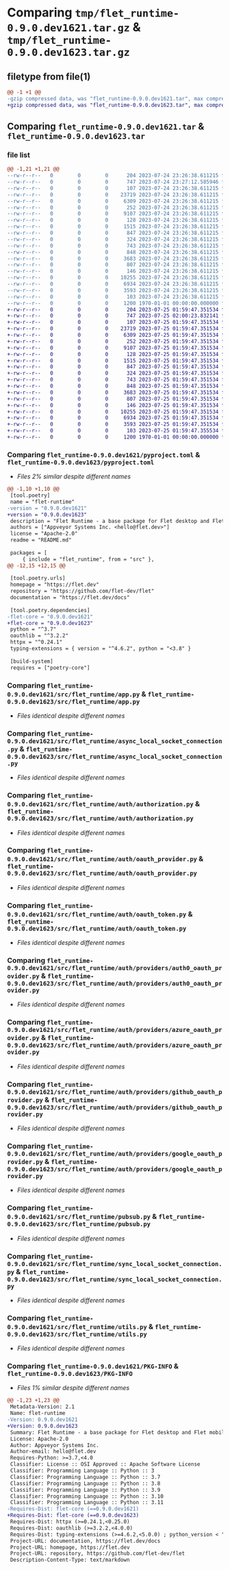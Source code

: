 # Comparing `tmp/flet_runtime-0.9.0.dev1621.tar.gz` & `tmp/flet_runtime-0.9.0.dev1623.tar.gz`

## filetype from file(1)

```diff
@@ -1 +1 @@
-gzip compressed data, was "flet_runtime-0.9.0.dev1621.tar", max compression
+gzip compressed data, was "flet_runtime-0.9.0.dev1623.tar", max compression
```

## Comparing `flet_runtime-0.9.0.dev1621.tar` & `flet_runtime-0.9.0.dev1623.tar`

### file list

```diff
@@ -1,21 +1,21 @@
--rw-r--r--   0        0        0      204 2023-07-24 23:26:38.611215 flet_runtime-0.9.0.dev1621/README.md
--rw-r--r--   0        0        0      747 2023-07-24 23:27:12.585946 flet_runtime-0.9.0.dev1621/pyproject.toml
--rw-r--r--   0        0        0      107 2023-07-24 23:26:38.611215 flet_runtime-0.9.0.dev1621/src/flet_runtime/__init__.py
--rw-r--r--   0        0        0    23719 2023-07-24 23:26:38.611215 flet_runtime-0.9.0.dev1621/src/flet_runtime/app.py
--rw-r--r--   0        0        0     6309 2023-07-24 23:26:38.611215 flet_runtime-0.9.0.dev1621/src/flet_runtime/async_local_socket_connection.py
--rw-r--r--   0        0        0      252 2023-07-24 23:26:38.611215 flet_runtime-0.9.0.dev1621/src/flet_runtime/auth/__init__.py
--rw-r--r--   0        0        0     9107 2023-07-24 23:26:38.611215 flet_runtime-0.9.0.dev1621/src/flet_runtime/auth/authorization.py
--rw-r--r--   0        0        0      128 2023-07-24 23:26:38.611215 flet_runtime-0.9.0.dev1621/src/flet_runtime/auth/group.py
--rw-r--r--   0        0        0     1515 2023-07-24 23:26:38.611215 flet_runtime-0.9.0.dev1621/src/flet_runtime/auth/oauth_provider.py
--rw-r--r--   0        0        0      847 2023-07-24 23:26:38.611215 flet_runtime-0.9.0.dev1621/src/flet_runtime/auth/oauth_token.py
--rw-r--r--   0        0        0      324 2023-07-24 23:26:38.611215 flet_runtime-0.9.0.dev1621/src/flet_runtime/auth/providers/__init__.py
--rw-r--r--   0        0        0      743 2023-07-24 23:26:38.611215 flet_runtime-0.9.0.dev1621/src/flet_runtime/auth/providers/auth0_oauth_provider.py
--rw-r--r--   0        0        0      848 2023-07-24 23:26:38.611215 flet_runtime-0.9.0.dev1621/src/flet_runtime/auth/providers/azure_oauth_provider.py
--rw-r--r--   0        0        0     3683 2023-07-24 23:26:38.611215 flet_runtime-0.9.0.dev1621/src/flet_runtime/auth/providers/github_oauth_provider.py
--rw-r--r--   0        0        0      807 2023-07-24 23:26:38.611215 flet_runtime-0.9.0.dev1621/src/flet_runtime/auth/providers/google_oauth_provider.py
--rw-r--r--   0        0        0      146 2023-07-24 23:26:38.611215 flet_runtime-0.9.0.dev1621/src/flet_runtime/auth/user.py
--rw-r--r--   0        0        0    10255 2023-07-24 23:26:38.611215 flet_runtime-0.9.0.dev1621/src/flet_runtime/pubsub.py
--rw-r--r--   0        0        0     6934 2023-07-24 23:26:38.611215 flet_runtime-0.9.0.dev1621/src/flet_runtime/sync_local_socket_connection.py
--rw-r--r--   0        0        0     3593 2023-07-24 23:26:38.611215 flet_runtime-0.9.0.dev1621/src/flet_runtime/utils.py
--rw-r--r--   0        0        0      103 2023-07-24 23:26:38.611215 flet_runtime-0.9.0.dev1621/src/flet_runtime/version.py
--rw-r--r--   0        0        0     1200 1970-01-01 00:00:00.000000 flet_runtime-0.9.0.dev1621/PKG-INFO
+-rw-r--r--   0        0        0      204 2023-07-25 01:59:47.351534 flet_runtime-0.9.0.dev1623/README.md
+-rw-r--r--   0        0        0      747 2023-07-25 02:00:23.832141 flet_runtime-0.9.0.dev1623/pyproject.toml
+-rw-r--r--   0        0        0      107 2023-07-25 01:59:47.351534 flet_runtime-0.9.0.dev1623/src/flet_runtime/__init__.py
+-rw-r--r--   0        0        0    23719 2023-07-25 01:59:47.351534 flet_runtime-0.9.0.dev1623/src/flet_runtime/app.py
+-rw-r--r--   0        0        0     6309 2023-07-25 01:59:47.351534 flet_runtime-0.9.0.dev1623/src/flet_runtime/async_local_socket_connection.py
+-rw-r--r--   0        0        0      252 2023-07-25 01:59:47.351534 flet_runtime-0.9.0.dev1623/src/flet_runtime/auth/__init__.py
+-rw-r--r--   0        0        0     9107 2023-07-25 01:59:47.351534 flet_runtime-0.9.0.dev1623/src/flet_runtime/auth/authorization.py
+-rw-r--r--   0        0        0      128 2023-07-25 01:59:47.351534 flet_runtime-0.9.0.dev1623/src/flet_runtime/auth/group.py
+-rw-r--r--   0        0        0     1515 2023-07-25 01:59:47.351534 flet_runtime-0.9.0.dev1623/src/flet_runtime/auth/oauth_provider.py
+-rw-r--r--   0        0        0      847 2023-07-25 01:59:47.351534 flet_runtime-0.9.0.dev1623/src/flet_runtime/auth/oauth_token.py
+-rw-r--r--   0        0        0      324 2023-07-25 01:59:47.351534 flet_runtime-0.9.0.dev1623/src/flet_runtime/auth/providers/__init__.py
+-rw-r--r--   0        0        0      743 2023-07-25 01:59:47.351534 flet_runtime-0.9.0.dev1623/src/flet_runtime/auth/providers/auth0_oauth_provider.py
+-rw-r--r--   0        0        0      848 2023-07-25 01:59:47.351534 flet_runtime-0.9.0.dev1623/src/flet_runtime/auth/providers/azure_oauth_provider.py
+-rw-r--r--   0        0        0     3683 2023-07-25 01:59:47.351534 flet_runtime-0.9.0.dev1623/src/flet_runtime/auth/providers/github_oauth_provider.py
+-rw-r--r--   0        0        0      807 2023-07-25 01:59:47.351534 flet_runtime-0.9.0.dev1623/src/flet_runtime/auth/providers/google_oauth_provider.py
+-rw-r--r--   0        0        0      146 2023-07-25 01:59:47.351534 flet_runtime-0.9.0.dev1623/src/flet_runtime/auth/user.py
+-rw-r--r--   0        0        0    10255 2023-07-25 01:59:47.351534 flet_runtime-0.9.0.dev1623/src/flet_runtime/pubsub.py
+-rw-r--r--   0        0        0     6934 2023-07-25 01:59:47.351534 flet_runtime-0.9.0.dev1623/src/flet_runtime/sync_local_socket_connection.py
+-rw-r--r--   0        0        0     3593 2023-07-25 01:59:47.351534 flet_runtime-0.9.0.dev1623/src/flet_runtime/utils.py
+-rw-r--r--   0        0        0      103 2023-07-25 01:59:47.355534 flet_runtime-0.9.0.dev1623/src/flet_runtime/version.py
+-rw-r--r--   0        0        0     1200 1970-01-01 00:00:00.000000 flet_runtime-0.9.0.dev1623/PKG-INFO
```

### Comparing `flet_runtime-0.9.0.dev1621/pyproject.toml` & `flet_runtime-0.9.0.dev1623/pyproject.toml`

 * *Files 2% similar despite different names*

```diff
@@ -1,10 +1,10 @@
 [tool.poetry]
 name = "flet-runtime"
-version = "0.9.0.dev1621"
+version = "0.9.0.dev1623"
 description = "Flet Runtime - a base package for Flet desktop and Flet mobile."
 authors = ["Appveyor Systems Inc. <hello@flet.dev>"]
 license = "Apache-2.0"
 readme = "README.md"
 
 packages = [
     { include = "flet_runtime", from = "src" },
@@ -12,15 +12,15 @@
 
 [tool.poetry.urls]
 homepage = "https://flet.dev"
 repository = "https://github.com/flet-dev/flet"
 documentation = "https://flet.dev/docs"
 
 [tool.poetry.dependencies]
-flet-core = "0.9.0.dev1621"
+flet-core = "0.9.0.dev1623"
 python = "^3.7"
 oauthlib = "^3.2.2"
 httpx = "^0.24.1"
 typing-extensions = { version = "^4.6.2", python = "<3.8" }
 
 [build-system]
 requires = ["poetry-core"]
```

### Comparing `flet_runtime-0.9.0.dev1621/src/flet_runtime/app.py` & `flet_runtime-0.9.0.dev1623/src/flet_runtime/app.py`

 * *Files identical despite different names*

### Comparing `flet_runtime-0.9.0.dev1621/src/flet_runtime/async_local_socket_connection.py` & `flet_runtime-0.9.0.dev1623/src/flet_runtime/async_local_socket_connection.py`

 * *Files identical despite different names*

### Comparing `flet_runtime-0.9.0.dev1621/src/flet_runtime/auth/authorization.py` & `flet_runtime-0.9.0.dev1623/src/flet_runtime/auth/authorization.py`

 * *Files identical despite different names*

### Comparing `flet_runtime-0.9.0.dev1621/src/flet_runtime/auth/oauth_provider.py` & `flet_runtime-0.9.0.dev1623/src/flet_runtime/auth/oauth_provider.py`

 * *Files identical despite different names*

### Comparing `flet_runtime-0.9.0.dev1621/src/flet_runtime/auth/oauth_token.py` & `flet_runtime-0.9.0.dev1623/src/flet_runtime/auth/oauth_token.py`

 * *Files identical despite different names*

### Comparing `flet_runtime-0.9.0.dev1621/src/flet_runtime/auth/providers/auth0_oauth_provider.py` & `flet_runtime-0.9.0.dev1623/src/flet_runtime/auth/providers/auth0_oauth_provider.py`

 * *Files identical despite different names*

### Comparing `flet_runtime-0.9.0.dev1621/src/flet_runtime/auth/providers/azure_oauth_provider.py` & `flet_runtime-0.9.0.dev1623/src/flet_runtime/auth/providers/azure_oauth_provider.py`

 * *Files identical despite different names*

### Comparing `flet_runtime-0.9.0.dev1621/src/flet_runtime/auth/providers/github_oauth_provider.py` & `flet_runtime-0.9.0.dev1623/src/flet_runtime/auth/providers/github_oauth_provider.py`

 * *Files identical despite different names*

### Comparing `flet_runtime-0.9.0.dev1621/src/flet_runtime/auth/providers/google_oauth_provider.py` & `flet_runtime-0.9.0.dev1623/src/flet_runtime/auth/providers/google_oauth_provider.py`

 * *Files identical despite different names*

### Comparing `flet_runtime-0.9.0.dev1621/src/flet_runtime/pubsub.py` & `flet_runtime-0.9.0.dev1623/src/flet_runtime/pubsub.py`

 * *Files identical despite different names*

### Comparing `flet_runtime-0.9.0.dev1621/src/flet_runtime/sync_local_socket_connection.py` & `flet_runtime-0.9.0.dev1623/src/flet_runtime/sync_local_socket_connection.py`

 * *Files identical despite different names*

### Comparing `flet_runtime-0.9.0.dev1621/src/flet_runtime/utils.py` & `flet_runtime-0.9.0.dev1623/src/flet_runtime/utils.py`

 * *Files identical despite different names*

### Comparing `flet_runtime-0.9.0.dev1621/PKG-INFO` & `flet_runtime-0.9.0.dev1623/PKG-INFO`

 * *Files 1% similar despite different names*

```diff
@@ -1,23 +1,23 @@
 Metadata-Version: 2.1
 Name: flet-runtime
-Version: 0.9.0.dev1621
+Version: 0.9.0.dev1623
 Summary: Flet Runtime - a base package for Flet desktop and Flet mobile.
 License: Apache-2.0
 Author: Appveyor Systems Inc.
 Author-email: hello@flet.dev
 Requires-Python: >=3.7,<4.0
 Classifier: License :: OSI Approved :: Apache Software License
 Classifier: Programming Language :: Python :: 3
 Classifier: Programming Language :: Python :: 3.7
 Classifier: Programming Language :: Python :: 3.8
 Classifier: Programming Language :: Python :: 3.9
 Classifier: Programming Language :: Python :: 3.10
 Classifier: Programming Language :: Python :: 3.11
-Requires-Dist: flet-core (==0.9.0.dev1621)
+Requires-Dist: flet-core (==0.9.0.dev1623)
 Requires-Dist: httpx (>=0.24.1,<0.25.0)
 Requires-Dist: oauthlib (>=3.2.2,<4.0.0)
 Requires-Dist: typing-extensions (>=4.6.2,<5.0.0) ; python_version < "3.8"
 Project-URL: documentation, https://flet.dev/docs
 Project-URL: homepage, https://flet.dev
 Project-URL: repository, https://github.com/flet-dev/flet
 Description-Content-Type: text/markdown
```

